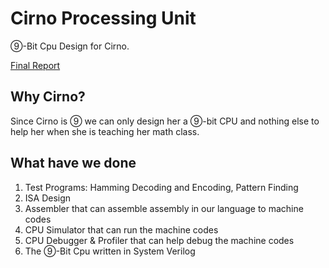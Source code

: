 # Cirno Processing Unit

⑨-Bit Cpu Design for Cirno.

[Final Report](https://github.com/Liby99/cirno-processing-unit/raw/master/doc/output/report.pdf)

## Why Cirno?

Since Cirno is ⑨ we can only design her a ⑨-bit CPU and nothing else to help her when she is teaching her math class.

## What have we done

1. Test Programs: Hamming Decoding and Encoding, Pattern Finding
2. ISA Design
3. Assembler that can assemble assembly in our language to machine codes
4. CPU Simulator that can run the machine codes
5. CPU Debugger & Profiler that can help debug the machine codes
6. The ⑨-Bit Cpu written in System Verilog
